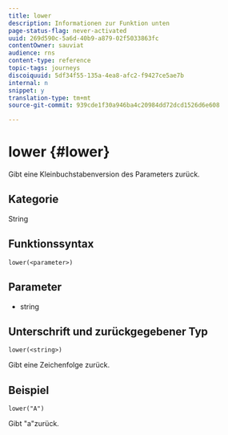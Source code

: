```yaml
---
title: lower
description: Informationen zur Funktion unten
page-status-flag: never-activated
uuid: 269d590c-5a6d-40b9-a879-02f5033863fc
contentOwner: sauviat
audience: rns
content-type: reference
topic-tags: journeys
discoiquuid: 5df34f55-135a-4ea8-afc2-f9427ce5ae7b
internal: n
snippet: y
translation-type: tm+mt
source-git-commit: 939cde1f30a946ba4c20984dd72dcd1526d6e608

---
```



# lower {#lower}

Gibt eine Kleinbuchstabenversion des Parameters zurück.

## Kategorie

String

## Funktionssyntax

`lower(<parameter>)`

## Parameter

* string

## Unterschrift und zurückgegebener Typ

`lower(<string>)`

Gibt eine Zeichenfolge zurück.

## Beispiel

`lower("A")`

Gibt &quot;a&quot;zurück.
